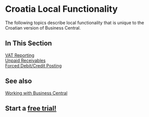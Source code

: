 # Croatia Local Functionality

The following topics describe local functionality that is unique to the Croatian version of Business Central.

## In This Section

[VAT Reporting](../Adriatic/VATBooks.md)<br>
[Unpaid Receivables](UnpaidReceivables.md)<br>
[Forced Debit/Credit Posting](ForcedDebitCreditPosting.md)

## See also

[Working with Business Central](https://docs.microsoft.com/en-us/dynamics365/business-central/ui-work-product)

## Start a [free trial!](https://trials.dynamics.com/Dynamics365/Signup/BusinessCentral)
